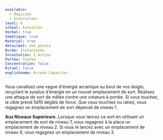 ```yaml
---
available:
  - Magicien
  - Ensorceleur
level: 6
school: Évocation
Verbal: true
Somatique: true
Matériel: true
detailmat: Une patate
Durée: Instantanée
Incantation: 1 Action
Portée: Touché
Concentration: false
Rituel: false
englishname: Arcane Capacitor
---
```

Vous canalisez une vague d'énergie arcanique au bout de vos doigts, recyclant le surplus d'énergie en un nouvel emplacement de sort. Réalisez une attaque de sort de mêlée contre une créature à portée. Si vous touchez, la cible prend 5d10 dégâts de force. Que vous touchiez ou ratiez, vous regagnez un emplacement de sort dépensé de niveau 1.

__Aux Niveaux Supérieurs.__ Lorsque vous lancez ce sort en utilisant un emplacement de sort de niveau 7, vous regagnez à la place un emplacement de niveau 2. Si vous le lancez avec un emplacement de niveau 9, vous regagnez un emplacement de niveau 3.
